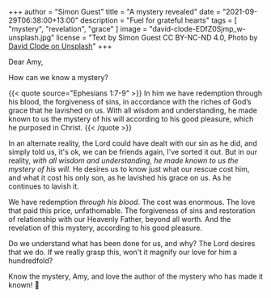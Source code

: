 +++
author = "Simon Guest"
title = "A mystery revealed"
date = "2021-09-29T06:38:00+13:00"
description = "Fuel for grateful hearts"
tags = [ "mystery", "revelation", "grace" ]
image = "david-clode-EDfZ0Sjmp_w-unsplash.jpg"
license = "Text by Simon Guest CC BY-NC-ND 4.0, Photo by [David Clode on Unsplash](https://unsplash.com/photos/EDfZ0Sjmp_w)"
+++

Dear Amy,

How can we know a mystery?

{{< quote source="Ephesians 1:7-9" >}}
In him we have redemption through his blood, the forgiveness of sins, in accordance with the riches of God’s grace that he lavished on us. With all wisdom and understanding, he made known to us the mystery of his will according to his good pleasure, which he purposed in Christ.
{{< /quote >}}

In an alternate reality, the Lord could have dealt with our sin as he did, and simply told us, it's ok, we can be friends again, I've sorted it out. But in our reality, _with all wisdom and understanding, he made known to us the mystery of his will_. He desires us to know just what our rescue cost him, and what it cost his only son, as he lavished his grace on us. As he continues to lavish it.

We have redemption _through his blood_. The cost was enormous. The love that paid this price, unfathomable. The forgiveness of sins and restoration of relationship with our Heavenly Father, beyond all worth. And the revelation of this mystery, according to his good pleasure.

Do we understand what has been done for us, and why? The Lord desires that we do. If we really grasp this, won't it magnify our love for him a hundredfold?

Know the mystery, Amy, and love the author of the mystery who has made it known! 🙏
